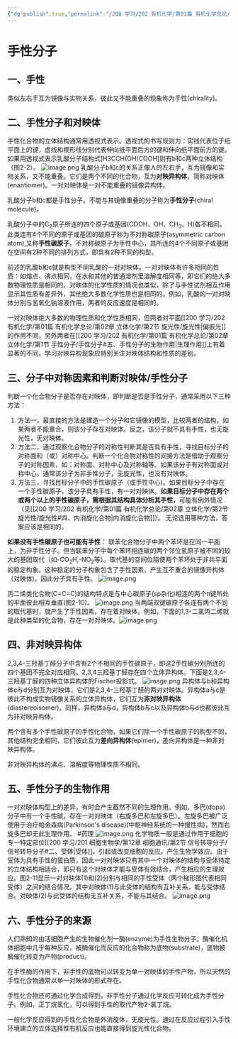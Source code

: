 ```yaml
---
{"dg-publish":true,"permalink":"/200 学习/202 有机化学/第01篇 有机化学总论/第02章 立体化学/第1节 手性分子/手性分子/","title":"手性分子","created":"2024-01-31T12:15:11.155+08:00","updated":"2024-02-07T20:36:08.044+08:00"}
---
```


# 手性分子
## 一、手性
类似左右手互为镜像与实物关系，彼此又不能重叠的现象称为手性(chirality)。

## 二、手性分子和对映体
手性化合物的立体结构通常用透视式表示。透视式的书写规则为：实线代表位于纸平面上的键，虚线和楔形线分别代表伸向纸平面后方的键和伸向纸平面前方的键。如果用透视式表示乳酸分子结构式[H3CCH(OH)COOH]则有b和c两种立体结构（图2-2）。
![image.png](https://cdn.jsdelivr.net/gh/Dolan-Lance/Image-Jiang/202401311229011.jpg)
乳酸分子b和c的关系正像人的左右手，互为镜像和实物关系，又不能重叠。它们是两个不同的化合物，互为**对映异构体**，简称对映体(enantiomer)。一对对映体是一对不能重叠的镜像异构体。

乳酸分子b和c都是手性分子。不能与其镜像重叠的分子称为**手性分子**(chiral molecule)。

乳酸分子中的C<sub>2</sub>原子所连的四个原子或基团(COOH、OH、CH<sub>3</sub>、H)各不相同。此类连有4个不同的原子或基团的碳原子称为不对称碳原子(asymmetric carbon atom),又称**手性碳原子**。不对称碳原子为手性中心，其所连的4个不同原子或基团在空间有2种不同的排列方式，即具有2种不同的构型。

前述的乳酸b和c就是构型不同乳酸的一对对映体。一对对映体有许多相同的性质：如熔点、沸点相同，在水和其他的普通溶剂里溶解度相同等，即它们的绝大多数物理性质是相同的。对映体的化学性质的情况也类似，除了与手性试剂相互作用显示其性质有差异外，其他绝大多数化学性质也是相同的。例如，乳酸的一对对映体分别与氢氧化钠溶液作用，两者的反应速度是相同的。

一对对映体绝大多数的物理性质和化学性质相同，但两者对平面[[200 学习/202 有机化学/第01篇 有机化学总论/第02章 立体化学/第2节 旋光性/旋光性\|偏振光]]的作用不同，另外两者在[[200 学习/202 有机化学/第01篇 有机化学总论/第02章 立体化学/第1节 手性分子/手性分子#五、手性分子的生物作用\|生理作用]]上有着显著的不同。学习对映异构现象应特别关注对映体结构和性质的差别。
## 三、分子中对称因素和判断对映体/手性分子
判断一个化合物分子是否存在对映体，即判断是否是手性分子，通常采用以下三种方法：
1. 方法一，最直接的方法是建造一个分子和它镜像的模型，比较两者的结构，如果两者不能重合，则该分子存在对映体。反之，该分子就不具有手性，也无旋光性，无对映体。
2. 方法二，通过观察化合物分子的对称性判断其是否具有手性，寻找目标分子的对称面和（或）对称中心。判断一个化合物对称性的间接方法是借助于观察分子的对称因素，如：对称面、对称中心及对称轴等。如果该分子有对称面或对称中心，通常该分子为非手性分子，无旋光性，也没有对映体。
3. 方法三，寻找目标分子中的手性碳原子（或手性中心)。如果目标分子中存在一个手性碳原子，该分子具有手性，有一对对映体。**如果目标分子中存在两个或两个以上的手性碳原子，需根据其结构具体分析其手性**，可能有例外情况（见[[200 学习/202 有机化学/第01篇 有机化学总论/第02章 立体化学/第2节 旋光性/旋光性#四、内消旋化合物\|内消旋化合物]]）。
无论选用哪种方法，答案应该是相同的。

**如果没有手性碳原子也可能有手性**：
联苯化合物分子中两个苯环是在同一平面上，为非手性分子。但当联苯分子中每个苯环相连碳的两个邻位氢原子被不同的较大的基团取代（如-CO<sub>2</sub>H,-NO<sub>2</sub>等）。取代基的空间位阻使两个苯环处于非共平面的稳定构象。这种稳定的分子构象包含了手性因素，产生互不重合的镜像异构体（对映体)，因此分子具有手性。
![image.png](https://cdn.jsdelivr.net/gh/Dolan-Lance/Image-Jiang/202401311339534.jpg)

丙二烯类化合物(C=C=C)的结构特点是与中心碳原子(sp杂化)相连的两个π键所处的平面彼此相互垂直(图2-10)。
![image.png](https://cdn.jsdelivr.net/gh/Dolan-Lance/Image-Jiang/202401311339973.jpg)
当两端双键碳原子各连有两个不同的取代基时，就产生了手性因素，存在着对映体。例如，下面的1,3-二氯丙二烯就是此种类型的化合物，存在一对对映体。![image.png](https://cdn.jsdelivr.net/gh/Dolan-Lance/Image-Jiang/202401311339682.jpg)
## 四、非对映异构体
2,3,4-三羟基丁醛分子中含有2个不相同的手性碳原子，即这2手性碳分别所连的四个基团不完全对应相同。2,3,4三羟基丁醛存在四个立体异构体。下面是2,3,4-三羟基丁醛的四种立体异构体的Fischer投影式。
![image.png](https://cdn.jsdelivr.net/gh/Dolan-Lance/Image-Jiang/202401311350876.jpg)
异构体与b和异构体c与d分别互为对映体，它们是2,3,4-三羟基丁醛的两对对映体。异构体a与c是彼此不构成实物镜像关系的立体异构体，它们互为**非对映异构体**(diastereoisomer)。同样，异构体a与d，异构体b与c以及异构体b与d也都彼此互为非对映异构体。

两个含有多个手性碳原子的手性化合物，如果它们除一个手性碳原子的构型不同，其他结构完全相同，它们彼此互为**差向异构体**(epimer)，差向异构体是一种非对映异构体。

非对映异构体的沸点、溶解度等物理性质不相同。
## 五、手性分子的生物作用
一对对映体构型上的差异，有时会产生截然不同的生理作用。例如，多巴(dopa)分子中有一个手性碳，存在一对对映体（右旋多巴和左旋多巴）。左旋多巴被广泛使用于治疗帕金森病(Parkinson's disease)(中枢神经系统的一种慢性病)，然而右旋多巴却无此生理作用。 #药理
![image.png](https://cdn.jsdelivr.net/gh/Dolan-Lance/Image-Jiang/202401311403712.jpg)
化学物质一般是通过作用于细胞的专一特定部位[[200 学习/201 细胞生物学/第12章 细胞通讯/第2节 信号转导分子/信号转导分子#二、受体\|受体]]，引起或改变细胞的反应，产生生物学效应。由于受体为具有手性的蛋白质，因此一对对映体只有其中一个对映体的结构与受体特定的立体结构相适合，即只有这个对映体才能与受体有效结合，产生相应的生理效应。图2-11显示一对对映体(1)和(2)分别与相同的手性受体（两个梯形图代表相同受体）之间的结合情况。其中对映体(1)与此受体的结构有互补关系，能与受体结合。对映体(2)与此受体的结构无互补关系，不能与其结合。
![image.png](https://cdn.jsdelivr.net/gh/Dolan-Lance/Image-Jiang/202401311402392.jpg)

## 六、手性分子的来源
人们熟知的由活细胞产生的生物催化剂一酶(enzyme)为手性生物分子。酶催化机体细胞中几乎每种反应，被酶催化而反应的化合物称为底物(substrate)，底物被酶催化转变为产物(product)。

在手性酶的作用下，非手性的底物可以转变为单一对映体的手性产物，所以天然的手性化合物通常以单一对映体的形式存在。

手性化合物还可通过化学合成得到，非手性分子通过化学反应可转化成为手性分子。例如，正丁烷氯化，可以得到手性的取代产物2-氯丁烷。

一般化学反应得到的手性化合物是外消旋体，无旋光性。通过在反应过程引入手性环境建立的立体选择性有机反应也能直接得到旋光性化合物。
